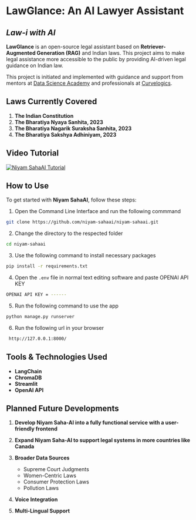 # LawGlance: An AI Lawyer Assistant
## *Law-i with AI*

**LawGlance** is an open-source legal assistant based on **Retriever-Augmented Generation (RAG)** and Indian laws. This project aims to make legal assistance more accessible to the public by providing AI-driven legal guidance on Indian law.

This project is initiated and implemented with guidance and support from mentors at [Data Science Academy](https://datascience.one/) and professionals at [Curvelogics](https://www.curvelogics.com/).

## Laws Currently Covered

1. **The Indian Constitution**
2. **The Bharatiya Nyaya Sanhita, 2023**
3. **The Bharatiya Nagarik Suraksha Sanhita, 2023**
4. **The Bharatiya Sakshya Adhiniyam, 2023**

## Video Tutorial
[![Niyam SahaAI Tutorial](https://img.youtube.com/vi/sWpLEApQtvE/0.jpg)](https://www.youtube.com/watch?v=sWpLEApQtvE "Niyam SahaAI Tutorial")

## How to Use

To get started with **Niyam SahaAI**, follow these steps:
1. Open the Command Line Interface and run the following commmand
```bash
git clone https://github.com/niyam-sahaai/niyam-sahaai.git
```
2. Change the directory to the respected folder
```bash
cd niyam-sahaai
```
3. Use the following command to install necessary packages
```bash
pip install -r requirements.txt
```
4. Open the `.env` file in normal text editing software and paste OPENAI API KEY
```bash
OPENAI API KEY = ------
``` 

5. Run the following command to use the app
```bash
python manage.py runserver
```
6. Run the following url in your browser
```bash
 http://127.0.0.1:8000/
```
## Tools & Technologies Used

- **LangChain**
- **ChromaDB**
- **Streamlit**
- **OpenAI API**

## Planned Future Developments

1. **Develop Niyam Saha-AI into a fully functional service with a user-friendly frontend**
2. **Expand Niyam Saha-AI to support legal systems in more countries like Canada**
3. **Broader Data Sources**  
   - Supreme Court Judgments  
   - Women-Centric Laws  
   - Consumer Protection Laws  
   - Pollution Laws  

4. **Voice Integration**  
5. **Multi-Lingual Support**



